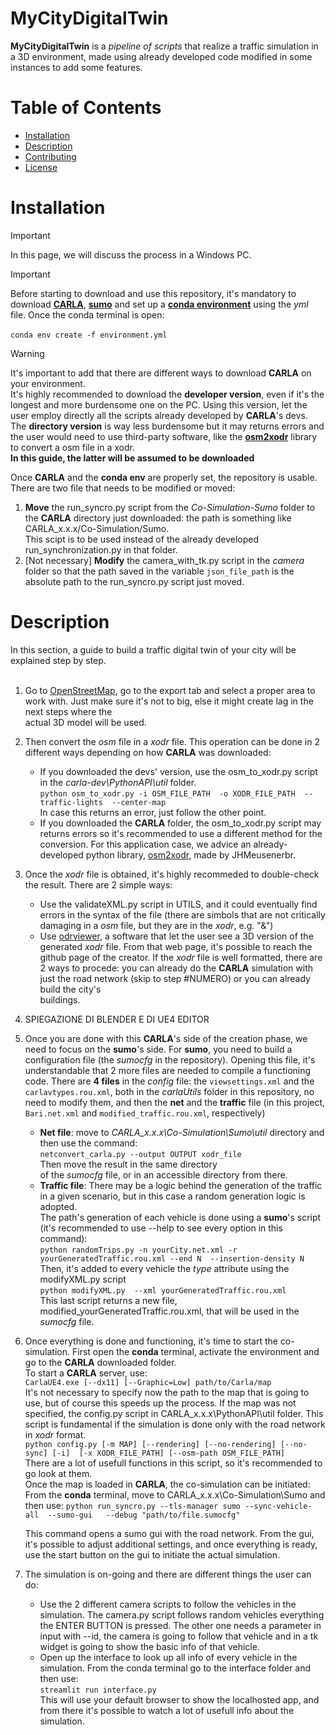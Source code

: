 # MyCityDigitalTwin

**MyCityDigitalTwin** is a *pipeline of scripts* that realize a traffic simulation in a 3D environment, made using already developed code modified in some instances to add some features.

# Table of Contents
- [Installation](#installation)
- [Description](#description)
- [Contributing](#contributing)
- [License](#license)

# Installation
 > [!IMPORTANT]
> In this page, we will discuss the process in a Windows PC.

 > [!IMPORTANT]
> Before starting to download and use this repository, it's mandatory to download [**CARLA**](https://carla.readthedocs.io/en/latest/download/), [**sumo**](https://sumo.dlr.de/docs/Downloads.php) and set up a [**conda environment**](https://docs.conda.io/projects/conda/en/latest/user-guide/install/index.html) using the *yml* file. Once the conda terminal is open: <br/><br/>
>`conda env create -f environment.yml`

> [!WARNING]
> It's important to add that there are different ways to download **CARLA** on your environment.<br/>
> It's highly recommended to download the **developer version**, even if it's the longest and more burdensome one on the PC. Using this version, let the user employ directly all the scripts already developed by **CARLA**'s devs. <br/>
> The **directory version** is way less burdensome but it may returns errors and the user would need to use third-party software, like the [**osm2xodr**](https://github.com/JHMeusener/osm2xodr) library to convert a osm file in a xodr.<br/>
> **In this guide, the latter will be assumed to be downloaded**

Once **CARLA** and the **conda env** are properly set, the repository is usable. There are two file that needs to be modified or moved:
1. **Move** the run_syncro.py script from the *Co-Simulation-Sumo* folder to the **CARLA** directory just downloaded: the path is something like CARLA_x.x.x/Co-Simulation/Sumo. <br/>
This scipt is to be used instead of the already developed run_synchronization.py in that folder.
2. [Not necessary] **Modify** the camera_with_tk.py script in the *camera* folder so that the path saved in the variable `json_file_path` is the absolute path to the run_syncro.py script just moved.

# Description
In this section, a guide to build a traffic digital twin of your city will be explained step by step.<br/><br/>
1. Go to [OpenStreetMap](https://www.openstreetmap.org/), go to the export tab and select a proper area to work with. Just make sure it's not to big, else it might create lag in the next steps where the  
   actual 3D model will be used.<br/>
   
2. Then convert the *osm* file in a *xodr* file. This operation can be done in 2 different ways depending on how **CARLA** was downloaded:
    - If you downloaded the devs' version, use the osm_to_xodr.py script in the *carla-dev\PythonAPI\util* folder.<br/>
      `python osm_to_xodr.py -i OSM_FILE_PATH  -o XODR_FILE_PATH  --traffic-lights  --center-map` <br/>
      In case this returns an error, just follow the other point.<br/>
    - If you downloaded the **CARLA** folder, the osm_to_xodr.py script may returns errors so it's recommended to use a different method for the conversion. For this application case, we advice an already- 
      developed python library, [osm2xodr](https://github.com/JHMeusener/osm2xodr), made by JHMeusenerbr. <br/>
 
3. Once the *xodr* file is obtained, it's highly recommeded to double-check the result. There are 2 simple ways:
    - Use the validateXML.py script in UTILS, and it could eventually find errors in the syntax of the file (there are simbols that are not critically damaging in a *osm* file, but they are in the *xodr*, 
      e.g. "&")
    - Use [odrviewer](https://odrviewer.io/), a software that let the user see a 3D version of the generated *xodr* file. From that web page, it's possible to reach the github page of the creator.
   If the *xodr* file is well formatted, there are 2 ways to procede: you can already do the **CARLA** simulation with just the road network (skip to step #NUMERO) or you can already build the city's  
   buildings.

4. SPIEGAZIONE DI BLENDER E DI UE4 EDITOR


5. Once you are done with this **CARLA**'s side of the creation phase, we need to focus on the **sumo**'s side. For **sumo**, you need to build a configuration file (the *sumocfg* in the repository). Opening this file, it's understandable that 2 more files are needed to compile a functioning code. There are **4 files** in the *config* file: the `viewsettings.xml` and the `carlavtypes.rou.xml`, both in the *carlaUtils* folder in this repository, no need to modify them, and then the **net** and the **traffic** file (in this project, `Bari.net.xml` and `modified_traffic.rou.xml`, respectively)
    - **Net file**: move to *CARLA_x.x.x\Co-Simulation\Sumo\util* directory and then use the command: <br/> `netconvert_carla.py --output OUTPUT xodr_file` <br/> Then move the result in the same directory  
      of the *sumocfg* file, or in an accessible directory from there.
    - **Traffic file**: There may be a logic behind the generation of the traffic in a given scenario, but in this case a random generation logic is adopted. <br/>
       The path's generation of each vehicle is done using a **sumo**'s script (it's recommended to use --help to see every option in this command): <br/>
      `python randomTrips.py -n yourCity.net.xml -r yourGeneratedTraffic.rou.xml --end N  --insertion-density N` <br/>
      Then, it's added to every vehicle the *type* attribute using the modifyXML.py script <br/>
      `python modifyXML.py  --xml yourGeneratedTraffic.rou.xml` <br/>
      This last script returns a new file, modified_yourGeneratedTraffic.rou.xml, that will be used in the *sumocfg* file.

  6. Once everything is done and functioning, it's time to start the co-simulation. First open the **conda** terminal, activate the environment and go to the **CARLA** downloaded folder. <br/>
     To start a **CARLA** server, use: <br/>
     `CarlaUE4.exe [--dx11] [--Graphic=Low] path/to/Carla/map` <br/>
     It's not necessary to specify now the path to the map that is going to use, but of course this speeds up the process. If the map was not specified, the config.py script in CARLA_x.x.x\PythonAPI\util 
     folder. This script is fundamental if the simulation is done only with the road network in *xodr* format. <br/>
     `python config.py [-m MAP] [--rendering] [--no-rendering] [--no-sync] [-i]  [-x XODR_FILE_PATH] [--osm-path OSM_FILE_PATH]` <br/>
     There are a lot of usefull functions in this script, so it's recommended to go look at them. <br/>
     Once the map is loaded in **CARLA**, the co-simulation can be initiated:
     From the **conda** terminal, move to CARLA_x.x.x\Co-Simulation\Sumo and then use:
     `python run_syncro.py --tls-manager sumo --sync-vehicle-all  --sumo-gui   --debug "path/to/file.sumocfg" `<br/>

     This command opens a sumo gui with the road network. From the gui, it's possible to adjust additional settings, and once everything is ready, use the start button on the gui to initiate the actual 
     simulation.

  7. The simulation is on-going and there are different things the user can do:
     - Use the 2 different camera scripts to follow the vehicles in the simulation. The camera.py script follows random vehicles everything the ENTER BUTTON is pressed. The other one needs a parameter in 
       input with --id, the camera is going to follow that vehicle and in a tk widget is going to show the basic info of that vehicle.
     - Open up the interface to look up all info of every vehicle in the simulation. From the conda terminal go to the interface folder and then use: <br/>
     `streamlit run interface.py` <br/>
     This will use your default browser to show the localhosted app, and from there it's possible to watch a lot of usefull info about the simulation.


    
     
                  
     
     
      
      
   
   
      
   





